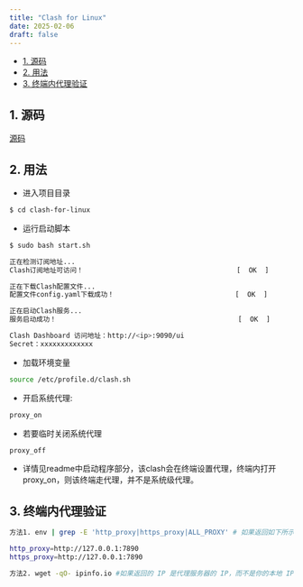 ```yaml
---
title: "Clash for Linux"
date: 2025-02-06
draft: false
---
```

- [1. 源码](#1-源码)
- [2. 用法](#2-用法)
- [3. 终端内代理验证](#3-终端内代理验证)


## 1. 源码
[源码](https://github.com/zhaoweih/Clash-Copy)

## 2. 用法
- 进入项目目录

```bash
$ cd clash-for-linux
```

- 运行启动脚本

```bash
$ sudo bash start.sh

正在检测订阅地址...
Clash订阅地址可访问！                                      [  OK  ]

正在下载Clash配置文件...
配置文件config.yaml下载成功！                              [  OK  ]

正在启动Clash服务...
服务启动成功！                                             [  OK  ]

Clash Dashboard 访问地址：http://<ip>:9090/ui
Secret：xxxxxxxxxxxxx
```
- 加载环境变量
```bash  
source /etc/profile.d/clash.sh
```

- 开启系统代理:
```bash
proxy_on
```

- 若要临时关闭系统代理
```bash
proxy_off
```

- 详情见readme中启动程序部分，该clash会在终端设置代理，终端内打开proxy_on，则该终端走代理，并不是系统级代理。
   
## 3. 终端内代理验证
```bash
方法1. env | grep -E 'http_proxy|https_proxy|ALL_PROXY' # 如果返回如下所示，则代理生效

http_proxy=http://127.0.0.1:7890
https_proxy=http://127.0.0.1:7890

方法2. wget -qO- ipinfo.io #如果返回的 IP 是代理服务器的 IP，而不是你的本地 IP，说明 wget 走了代理。
```



